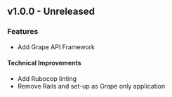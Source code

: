 ## v1.0.0 - Unreleased

### Features

* Add Grape API Framework

#### Technical Improvements

* Add Rubocop linting
* Remove Rails and set-up as Grape only application
